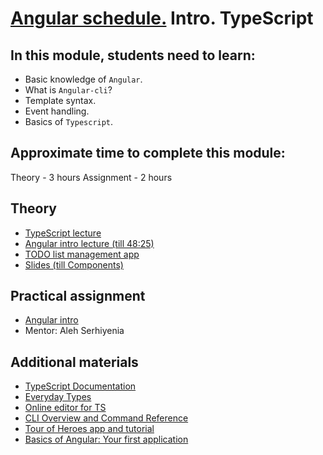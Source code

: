 # [Angular schedule.](../../README-ENG.md) Intro. TypeScript

## In this module, students need to learn:

- Basic knowledge of `Angular`.
- What is `Angular-cli`?
- Template syntax.
- Event handling.
- Basics of `Typescript`.

## Approximate time to complete this module:

Theory - 3 hours
Assignment - 2 hours

## Theory
- [TypeScript lecture](https://www.youtube.com/watch?v=pA5l7-SFWWY)
- [Angular intro lecture (till 48:25)](https://youtu.be/8lt8Mvxyo5E)
- [TODO list management app](https://github.com/pavelrazuvalau/todo-list-management/tree/ce415c7a0746d8b4f70b8898a6e331d7856f50e9)
- [Slides (till Components)](https://slides.com/pavelrazuvalau/angular-intro-components)

## Practical assignment

- [Angular intro](https://github.com/rolling-scopes-school/tasks/blob/master/tasks/angular/intro.md)
- Mentor: Aleh Serhiyenia

## Additional materials

- [TypeScript Documentation](https://www.typescriptlang.org/docs/home.html)
- [Everyday Types](https://www.typescriptlang.org/docs/handbook/2/everyday-types.html)
- [Online editor for TS](https://www.typescriptlang.org/play/index.html)
- [CLI Overview and Command Reference](https://cli.angular.io/)
- [Tour of Heroes app and tutorial](https://angular.io/tutorial)
- [Basics of Angular: Your first application](https://angular24.ru/start)
